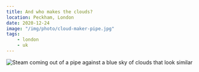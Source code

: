 ```yaml
---
title: And who makes the clouds?
location: Peckham, London
date: 2020-12-24
image: "/img/photo/cloud-maker-pipe.jpg"
tags:
    - london
    - uk
---
```


![Steam coming out of a pipe against a blue sky of clouds that look similar](/img/photo/cloud-maker-pipe.jpg)
